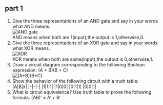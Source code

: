 ## part 1
1) Give the three representations of an AND gate and say in your 
words what AND means.  
![AND gate](http://a4.qpic.cn/psb?/V12aKRuu4cvTlT/1Qy.VoFbX9bptKRSG8.9iZAlAAnMhJ8coEbhRgkhQhk!/m/dDcBAAAAAAAA&ek=1&kp=1&pt=0&bo=UAKQAFACkAADGTw!&tl=1&vuin=2687776836&tm=1540130400&sce=60-4-3&rf=0-0)  
AND means when both are 1(input),the output is 1,otherwise,0.  
2) Give the three representations of an XOR gate and say in your 
words what XOR means.  
![XOR](http://a1.qpic.cn/psb?/V12aKRuu4cvTlT/2*p*RO01vU.cjo35uCzoqbSppJg*FgiiAbpRd3AKGOc!/m/dFQBAAAAAAAA&ek=1&kp=1&pt=0&bo=SAKwAEgCsAADGTw!&tl=1&vuin=2687776836&tm=1540130400&sce=60-4-3&rf=0-0)   
XOR means when both are same(input),the output is 0,otherwise,1.
3) Draw a circuit diagram corresponding to the following Boolean 
expression: (A + B)(B + C)   
  ![(A+B)(B+C)](http://a2.qpic.cn/psb?/V12aKRuu4cvTlT/p3PVAGPJRZ*uEN0NQ736ap525hy0MiAqCH4z8YS5NQg!/m/dDUBAAAAAAAAnull&bo=lQIWAQAAAAADB6I!&rf=photolist&t=5)
4) Show the behavior of the following circuit with a truth table:   
|A|B|x|
|-|-|-|
|1|1|1|
|1|0|0|
|0|1|1|
|0|0|1|
5) What is circuit equivalence? Use truth table to prove the 
following formula.
(AB)’ = A’ + B’


